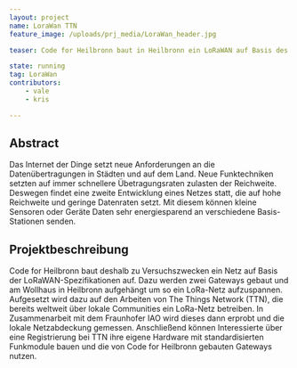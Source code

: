 ```yaml
---
layout: project
name: LoraWan TTN
feature_image: /uploads/prj_media/LoraWan_header.jpg  

teaser: Code for Heilbronn baut in Heilbronn ein LoRaWAN auf Basis des The Things Network auf. 

state: running
tag: LoraWan
contributors:
    - vale
    - kris

---
```


## Abstract

Das Internet der Dinge setzt neue Anforderungen an die Datenübertragungen in Städten und auf dem Land. Neue Funktechniken setzten auf immer schnellere Übetragungsraten zulasten der Reichweite. Deswegen findet eine zweite Entwicklung eines Netzes statt, die auf hohe Reichweite und geringe Datenraten setzt. Mit diesem können kleine Sensoren oder Geräte Daten sehr energiesparend an verschiedene Basis-Stationen senden.


## Projektbeschreibung

Code for Heilbronn baut deshalb zu Versuchszwecken ein Netz auf Basis der LoRaWAN-Spezifikationen auf. Dazu werden zwei Gateways gebaut und am Wollhaus in Heilbronn aufgehängt um so ein LoRa-Netz aufzuspannen. Aufgesetzt wird dazu auf den Arbeiten von The Things Network (TTN), die bereits weltweit über lokale Communities ein LoRa-Netz betreiben.
In Zusammenarbeit mit dem Fraunhofer IAO wird dieses dann erprobt und die lokale Netzabdeckung gemessen. Anschließend können Interessierte über eine Registrierung bei TTN ihre eigene Hardware mit standardisierten Funkmodule bauen und die von Code for Heilbronn gebauten Gateways nutzen.
